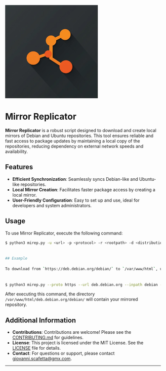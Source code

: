 <img src="https://github.com/gscafo78/mirep/blob/main/img/mirrorreplicator.jpeg" alt="Mirror Replicator Logo" width="300" height="300">

# Mirror Replicator

**Mirror Replicator** is a robust script designed to download and create local mirrors of Debian and Ubuntu repositories. This tool ensures reliable and fast access to package updates by maintaining a local copy of the repositories, reducing dependency on external network speeds and availability.

## Features

- **Efficient Synchronization**: Seamlessly syncs Debian-like and Ubuntu-like repositories.
- **Local Mirror Creation**: Facilitates faster package access by creating a local mirror.
- **User-Friendly Configuration**: Easy to set up and use, ideal for developers and system administrators.

## Usage

To use Mirror Replicator, execute the following command:

```bash
$ python3 mirep.py -u <url> -p <protocol> -r <rootpath> -d <distributions> -c <components> -a <architectures> -i <inpath> -t <threads> -v


## Example

To download from `https://deb.debian.org/debian/` to `/var/www/html`, use the command below:


$ python3 mirep.py --proto https --url deb.debian.org --inpath debian --distributions bookworm --components main contrib non-free --architectures amd64 i386 --rootpath /var/www/html
```
After executing this command, the directory `/var/www/html/deb.debian.org/debian/` will contain your mirrored repository.

## Additional Information

- **Contributions**: Contributions are welcome! Please see the [CONTRIBUTING.md](CONTRIBUTING.md) for guidelines.
- **License**: This project is licensed under the MIT License. See the [LICENSE](LICENSE) file for details.
- **Contact**: For questions or support, please contact [giovanni.scafetta@gmx.com](mailto:giovanni.scafetta@gmx.com).

---